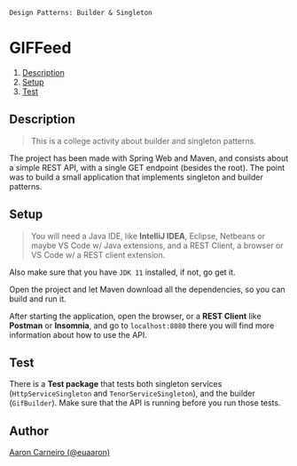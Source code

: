 `Design Patterns: Builder & Singleton`

# GIFFeed 

1. [Description](#description)
2. [Setup](#setup)
3. [Test](#test)

## Description

> This is a college activity about builder and singleton patterns.
 
The project has been made with Spring Web and Maven, and consists about a simple REST API, 
with a single GET endpoint (besides the root). The point was to build a small application 
that implements singleton and builder patterns.

## Setup

> You will need a Java IDE, like **IntelliJ IDEA**, Eclipse, Netbeans or maybe VS Code w/ Java extensions, 
> and a REST Client, a browser or VS Code w/ a REST client extension.

Also make sure that you have `JDK 11` installed, if not, go get it.

Open the project and let Maven download all the dependencies, so you can build and run it.

After starting the application, open the browser, or a **REST Client** like **Postman** or **Insomnia**, 
and go to `localhost:8080` there you will find more information about how to use the API.

## Test

There is a **Test package** that tests both singleton services (`HttpServiceSingleton` and `TenorServiceSingleton`), 
and the builder (`GifBuilder`). Make sure that the API is running before you run those tests.

## Author

[Aaron Carneiro (@euaaron)](https://github.com/euaaron)
